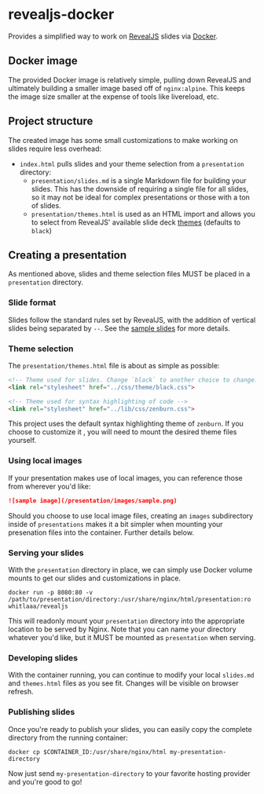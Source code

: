 # revealjs-docker

Provides a simplified way to work on [RevealJS] slides via [Docker].

## Docker image

The provided Docker image is relatively simple, pulling down RevealJS and ultimately building a smaller image based off of `nginx:alpine`. This keeps the image size smaller at the expense of tools like livereload, etc.

## Project structure

The created image has some small customizations to make working on slides require less overhead:

* `index.html` pulls slides and your theme selection from a `presentation` directory:
  * `presentation/slides.md` is a single Markdown file for building your slides. This has the downside of requiring a single file for all slides, so it may not be ideal for complex presentations or those with a ton of slides.
  * `presentation/themes.html` is used as an HTML import and allows you to select from RevealJS' available slide deck [themes] (defaults to `black`)

## Creating a presentation

As mentioned above, slides and theme selection files MUST be placed in a `presentation` directory.

### Slide format

Slides follow the standard rules set by RevealJS, with the addition of vertical slides being separated by `--`. See the [sample slides] for more details.

### Theme selection

The `presentation/themes.html` file is about as simple as possible:

```html
<!-- Theme used for slides. Change `black` to another choice to change. -->
<link rel="stylesheet" href="../css/theme/black.css">

<!-- Theme used for syntax highlighting of code -->
<link rel="stylesheet" href="../lib/css/zenburn.css">
```

This project uses the default syntax highlighting theme of `zenburn`. If you choose to customize it , you will need to mount the desired theme files yourself.

### Using local images

If your presentation makes use of local images, you can reference those from wherever you'd like:

```markdown
![sample image](/presentation/images/sample.png)
```

Should you choose to use local image files, creating an `images` subdirectory inside of `presentations` makes it a bit simpler when mounting your
presenation files into the container. Further details below.

### Serving your slides

With the `presentation` directory in place, we can simply use Docker volume mounts to get our slides and customizations in place.

```shell
docker run -p 8080:80 -v /path/to/presentation/directory:/usr/share/nginx/html/presentation:ro whitlaaa/revealjs
```

This will readonly mount your `presentation` directory into the appropriate location to be served by Nginx. Note that you can name your directory whatever you'd like, but it MUST be mounted as `presentation` when serving.

### Developing slides

With the container running, you can continue to modify your local `slides.md` and `themes.html` files as you see fit. Changes will be visible on browser refresh.

### Publishing slides

Once you're ready to publish your slides, you can easily copy the complete directory from the running container:

```shell
docker cp $CONTAINER_ID:/usr/share/nginx/html my-presentation-directory
```

Now just send `my-presentation-directory` to your favorite hosting provider and you're good to go!

[RevealJS]: https://github.com/hakimel/reveal.js/
[Docker]: https://www.docker.com
[Markdown]: https://github.com/hakimel/reveal.js/#markdown
[themes]: https://github.com/hakimel/reveal.js/#theming
[sample slides]: sample-presentation/slides.md

